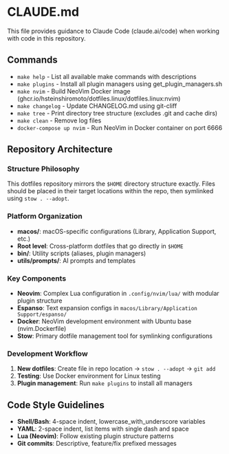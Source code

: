 # CLAUDE.md

This file provides guidance to Claude Code (claude.ai/code) when working with code in this repository.

## Commands
- `make help` - List all available make commands with descriptions
- `make plugins` - Install all plugin managers using get_plugin_managers.sh
- `make nvim` - Build NeoVim Docker image (ghcr.io/hsteinshiromoto/dotfiles.linux/dotfiles.linux:nvim)
- `make changelog` - Update CHANGELOG.md using git-cliff
- `make tree` - Print directory tree structure (excludes .git and cache dirs)
- `make clean` - Remove log files
- `docker-compose up nvim` - Run NeoVim in Docker container on port 6666

## Repository Architecture

### Structure Philosophy
This dotfiles repository mirrors the `$HOME` directory structure exactly. Files should be placed in their target locations within the repo, then symlinked using `stow . --adopt`.

### Platform Organization
- **macos/**: macOS-specific configurations (Library, Application Support, etc.)
- **Root level**: Cross-platform dotfiles that go directly in `$HOME`
- **bin/**: Utility scripts (aliases, plugin managers)
- **utils/prompts/**: AI prompts and templates

### Key Components
- **Neovim**: Complex Lua configuration in `.config/nvim/lua/` with modular plugin structure
- **Espanso**: Text expansion configs in `macos/Library/Application Support/espanso/`
- **Docker**: NeoVim development environment with Ubuntu base (nvim.Dockerfile)
- **Stow**: Primary dotfile management tool for symlinking configurations

### Development Workflow
1. **New dotfiles**: Create file in repo location → `stow . --adopt` → `git add`
2. **Testing**: Use Docker environment for Linux testing
3. **Plugin management**: Run `make plugins` to install all managers

## Code Style Guidelines
- **Shell/Bash**: 4-space indent, lowercase_with_underscore variables
- **YAML**: 2-space indent, list items with single dash and space  
- **Lua (Neovim)**: Follow existing plugin structure patterns
- **Git commits**: Descriptive, feature/fix prefixed messages